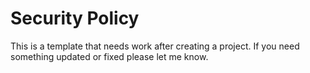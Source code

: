 # Security Policy

This is a template that needs work after creating a project. If you need something updated or fixed please let me know.
